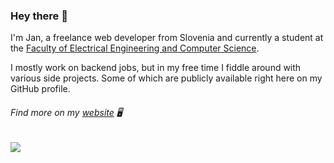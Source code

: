 ### Hey there 👋

I'm Jan, a freelance web developer from Slovenia and currently a student at the [Faculty of Electrical Engineering and Computer Science](https://feri.um.si/en/).

I mostly work on backend jobs, but in my free time I fiddle around with various side projects. Some of which are publicly available right here on my GitHub profile.

###### Find more on my [website](https://www.plazovnik.si/) 🖥️

<p>
  <img src="https://github-readme-stats.vercel.app/api?username=JanPlazovnik&show_icons=true">
 </p>
<!--
**JanPlazovnik/JanPlazovnik** is a ✨ _special_ ✨ repository because its `README.md` (this file) appears on your GitHub profile.

Here are some ideas to get you started:

- 🔭 I’m currently working on ...
- 🌱 I’m currently learning ...
- 👯 I’m looking to collaborate on ...
- 🤔 I’m looking for help with ...
- 💬 Ask me about ...
- 📫 How to reach me: ...
- 😄 Pronouns: ...
- ⚡ Fun fact: ...
-->
